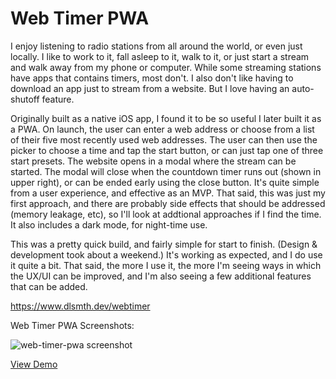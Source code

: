 # Web Timer PWA

I enjoy listening to radio stations from all around the world, or even just locally. I like to work to it, fall asleep to it, walk to it, or just start a stream and walk away from my phone or computer. While some streaming stations have apps that contains timers, most don't. I also don't like having to download an app just to stream from a website. But I love having an auto-shutoff feature.

Originally built as a native iOS app, I found it to be so useful I later built it as a PWA. On launch, the user can enter a web address or choose from a list of their five most recently used web addresses. The user can then use the picker to choose a time and tap the start button, or can just tap one of three start presets. The website opens in a modal where the stream can be started. The modal will close when the countdown timer runs out (shown in upper right), or can be ended early using the close button. It's quite simple from a user experience, and effective as an MVP. That said, this was just my first approach, and there are probably side effects that should be addressed (memory leakage, etc), so I'll look at addtional approaches if I find the time. It also includes a dark mode, for night-time use.

This was a pretty quick build, and fairly simple for start to finish. (Design & development took about a weekend.) It's working as expected, and I do use it quite a bit. That said, the more I use it, the more I'm seeing ways in which the UX/UI can be improved, and I'm also seeing a few additional features that can be added.

https://www.dlsmth.dev/webtimer


Web Timer PWA Screenshots:

![web-timer-pwa screenshot](https://www.dalesmith.com/temp/webtimerpwa_screenshot.png)
 
[View Demo](https://www.dlsmth.dev/webtimer)
